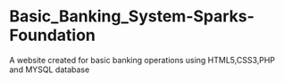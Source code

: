 # Basic_Banking_System-Sparks-Foundation
A website created for basic banking operations using HTML5,CSS3,PHP and MYSQL database
